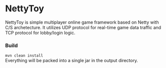 NettyToy
========
NettyToy is simple multiplayer online game framework based on Netty with C/S archetecture. It utilizes UDP protocol for real-time game data traffic and TCP protocol for lobby/login logic. 

<h3>Build</h3>
<code>mvn clean install</code>
</br>Everything will be packed into a single jar in the output directory.
